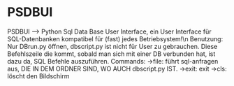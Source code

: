 # PSDBUI
PSDBUI --> Python Sql Data Base User Interface, ein User Interface für SQL-Datenbanken kompatibel für (fast) jedes Betriebsystem!\n
Benutzung:
Nur DBrun.py öffnen, dbscript.py ist nicht für User zu gebrauchen.
Diese Befehlszeile die kommt, sobald man sich mit einer DB verbunden hat, ist dazu da, SQL Befehle auszuführen.
Commands:
->file: führt sql-anfragen aus, DIE IN DEM ORDNER SIND, WO AUCH dbscript.py IST.
->exit: exit
->cls: löscht den Bildschirm
